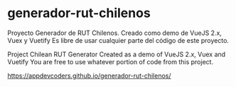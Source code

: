# generador-rut-chilenos

Proyecto Generador de RUT Chilenos.
Creado como demo de VueJS 2.x, Vuex y Vuetify
Es libre de usar cualquier parte del código de este proyecto.

Project Chilean RUT Generator 
Created as a demo of VueJS 2.x, Vuex and Vuetify
You are free to use whatever portion of code from this project.


https://appdevcoders.github.io/generador-rut-chilenos/
